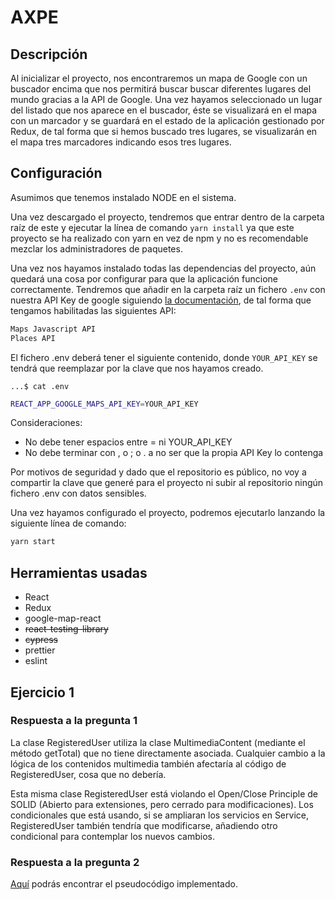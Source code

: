 # AXPE

## Descripción

Al inicializar el proyecto, nos encontraremos un mapa de Google con un buscador
encima que nos permitirá buscar buscar diferentes lugares del mundo gracias a la
API de Google. Una vez hayamos seleccionado un lugar del listado que nos aparece
en el buscador, éste se visualizará en el mapa con un marcador y se guardará en
el estado de la aplicación gestionado por Redux, de tal forma que si hemos
buscado tres lugares, se visualizarán en el mapa tres marcadores indicando esos
tres lugares.

## Configuración

Asumimos que tenemos instalado NODE en el sistema.

Una vez descargado el proyecto, tendremos que entrar dentro de la carpeta raíz
de este y ejecutar la línea de comando `yarn install` ya que este proyecto se ha
realizado con yarn en vez de npm y no es recomendable mezclar los
administradores de paquetes.

Una vez nos hayamos instalado todas las dependencias del proyecto, aún quedará
una cosa por configurar para que la aplicación funcione correctamente. Tendremos
que añadir en la carpeta raíz un fichero `.env` con nuestra API Key de google
siguiendo
[la documentación](https://developers.google.com/maps/documentation/javascript/get-api-key),
de tal forma que tengamos habilitadas las siguientes API:

```sh
Maps Javascript API
Places API
```

El fichero .env deberá tener el siguiente contenido, donde `YOUR_API_KEY` se
tendrá que reemplazar por la clave que nos hayamos creado.

`...$ cat .env`

```sh
REACT_APP_GOOGLE_MAPS_API_KEY=YOUR_API_KEY
```

Consideraciones:

- No debe tener espacios entre = ni YOUR_API_KEY
- No debe terminar con , o ; o . a no ser que la propia API Key lo contenga

Por motivos de seguridad y dado que el repositorio es público, no voy a
compartir la clave que generé para el proyecto ni subir al repositorio ningún
fichero .env con datos sensibles.

Una vez hayamos configurado el proyecto, podremos ejecutarlo lanzando la
siguiente línea de comando:

```sh
yarn start
```

## Herramientas usadas

- React
- Redux
- google-map-react
- ~~react-testing-library~~
- ~~cypress~~
- prettier
- eslint

## Ejercicio 1

### Respuesta a la pregunta 1

La clase RegisteredUser utiliza la clase MultimediaContent (mediante el método
getTotal) que no tiene directamente asociada. Cualquier cambio a la lógica de
los contenidos multimedia también afectaría al código de RegisteredUser, cosa
que no debería.

Esta misma clase RegisteredUser está violando el Open/Close Principle de SOLID
(Abierto para extensiones, pero cerrado para modificaciones). Los condicionales
que está usando, si se ampliaran los servicios en Service, RegisteredUser
también tendría que modificarse, añadiendo otro condicional para contemplar los
nuevos cambios.

### Respuesta a la pregunta 2

[Aquí](pseudocodigo_solution.js) podrás encontrar el pseudocódigo implementado.
